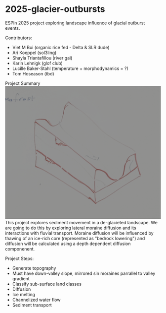 # 2025-glacier-outbursts
ESPIn 2025 project exploring landscape influence of glacial outburst events.

Contributors:
* Viet M Bui (organic rice fed - Delta & SLR dude)
* Ari Koeppel (sol3ling)
* Shayla Triantafillou (river gal)
* Karin Lehnigk (glof club)
* Lucille Baker-Stahl (temperature + morphodynamics = ?)
* Tom Hoseason (tbd)

Project Summary
![](dutch_baby_slice.png)
  This project explores sediment movement in a de-glacieted landscape. We are going to do this by exploring lateral moraine diffusion and its interactions with fluvial transport. Moraine diffusion will be influenced by thawing of an ice-rich core (represented as "bedrock lowering") and diffusion will be calculated using a depth dependent diffusion componenent. 

Project Steps:
* Generate topography
*   Must have down-valley slope, mirrored sin moraines parrallel to valley gradient
* Classify sub-surface land classes
* Diffusion
* Ice melting
* Channelized water flow
* Sediment transport 


